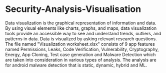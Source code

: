 # Security-Analysis-Visualisation
Data visualization is the graphical representation of information and data. By using visual elements like charts, graphs, and maps, data visualization tools provide an accessible way to see and understand trends, outliers, and patterns in data. 
Data is visualized by asking relevant research questions. The file named "Visualization worksheet.xlsx" consists of 9 app features named Permissions, Leaks,	Code Verification,	Vulnerability,	Cryptography,	Energy,	App Cloning,	Test case generation and	Malware Detection which are taken into consideration in various types of analysis. The analysis are for android malware detection that is static, dynamic, hybrid and ML.

